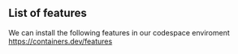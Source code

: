 ## List of features

We can install the following features in our codespace enviroment
https://containers.dev/features